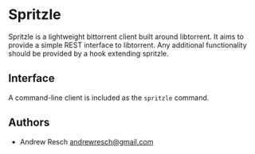 Spritzle
========

Spritzle is a lightweight bittorrent client built around libtorrent. It aims
to provide a simple REST interface to libtorrent. Any additional
functionality should be provided by a hook extending spritzle.

Interface
---------

A command-line client is included as the `spritzle` command.

Authors
-------

* Andrew Resch <andrewresch@gmail.com>
